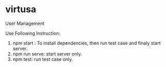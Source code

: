 # virtusa
User Management

Use Following Instruction:

1. npm start : To install dependencies, then run test case and finaly start server.
2. npm run serve: start server only.
3. npm test: run test case only.
